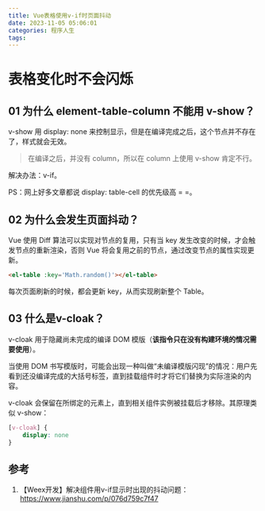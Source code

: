 ```yaml
---
title: Vue表格使用v-if时页面抖动
date: 2023-11-05 05:06:01
categories: 程序人生
tags:
---
```


# 表格变化时不会闪烁



## 01 为什么 element-table-column 不能用 v-show？

v-show 用 display: none 来控制显示，但是在编译完成之后，这个节点并不存在了，样式就会无效。

> 在编译之后，并没有 column，所以在 column 上使用 v-show 肯定不行。

解决办法：v-if。

PS：网上好多文章都说 display: table-cell 的优先级高 = =。

## 02 为什么会发生页面抖动？

Vue 使用 Diff 算法可以实现对节点的复用，只有当 key 发生改变的时候，才会触发节点的重新渲染，否则 Vue 将会复用之前的节点，通过改变节点的属性实现更新。

```html
<el-table :key='Math.random()'></el-table>
```

每次页面刷新的时候，都会更新 key，从而实现刷新整个 Table。

## 03 什么是v-cloak？

v-cloak 用于隐藏尚未完成的编译 DOM 模版（**该指令只在没有构建环境的情况需要使用**）。

当使用 DOM 书写模版时，可能会出现一种叫做“未编译模版闪现”的情况：用户先看到还没编译完成的大括号标签，直到挂载组件时才将它们替换为实际渲染的内容。

v-cloak 会保留在所绑定的元素上，直到相关组件实例被挂载后才移除。其原理类似 v-show：

```css
[v-cloak] {
    display: none
}
```

## 参考

1. 【Weex开发】解决组件用v-if显示时出现的抖动问题：https://www.jianshu.com/p/076d759c7f47
